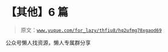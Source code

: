 # 【其他】6 篇

> 原文：[`www.yuque.com/for_lazy/thfiu8/hq2ufmg78xgaod69`](https://www.yuque.com/for_lazy/thfiu8/hq2ufmg78xgaod69)

<ne-p id="u5146c594" data-lake-id="u5146c594"><ne-text id="u7ccbf67c">公众号懒人找资源，懒人专属群分享</ne-text></ne-p>
